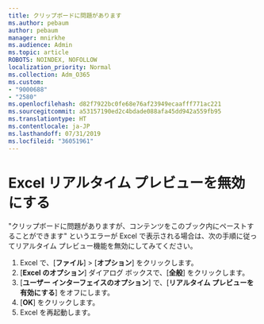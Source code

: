 ```yaml
---
title: クリップボードに問題があります
ms.author: pebaum
author: pebaum
manager: mnirkhe
ms.audience: Admin
ms.topic: article
ROBOTS: NOINDEX, NOFOLLOW
localization_priority: Normal
ms.collection: Adm_O365
ms.custom:
- "9000688"
- "2580"
ms.openlocfilehash: d82f7922bc0fe68e76af23949ecaafff771ac221
ms.sourcegitcommit: a53157190ed2c4bdade088afa45dd942a559fb95
ms.translationtype: HT
ms.contentlocale: ja-JP
ms.lasthandoff: 07/31/2019
ms.locfileid: "36051961"
---
```

# <a name="disable-excel-live-preview"></a>Excel リアルタイム プレビューを無効にする

"クリップボードに問題がありますが、コンテンツをこのブック内にペーストすることができます" というエラーが Excel で表示される場合は、次の手順に従ってリアルタイム プレビュー機能を無効にしてみてください。

1. Excel で、[**ファイル**] >  [**オプション**] をクリックします。
3. [**Excel のオプション**] ダイアログ ボックスで、[**全般**] をクリックします。
4. [**ユーザー インターフェイスのオプション**] で、[**リアルタイム プレビューを有効にする**] をオフにします。
5. [**OK**] をクリックします。
6. Excel を再起動します。